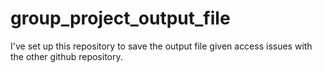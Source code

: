 # group_project_output_file
I've set up this repository to save the output file given access issues with the other github repository.
